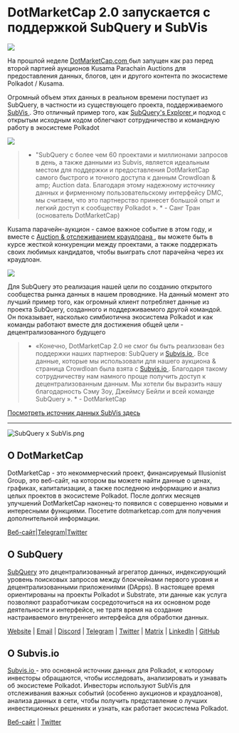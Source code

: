 # DotMarketCap 2.0 запускается с поддержкой SubQuery и SubVis

![](https://cdn-images-1.medium.com/max/1600/1*fIxEXupCMUaaMsWQbA7zFQ.gif)

На прошлой неделе [ DotMarketCap.com ](https://dotmarketcap.com/) был запущен как раз перед второй партией аукционов Kusama Parachain Auctions для предоставления данных, блогов, цен и другого контента по экосистеме Polkadot / Kusama.

Огромный объем этих данных в реальном времени поступает из SubQuery, в частности из существующего проекта, поддерживаемого [ SubVis ](https://explorer.subquery.network/subquery/subvis-io/kusama-auction). Это отличный пример того, как [ SubQuery's Explorer ](https://explorer.subquery.network/) и подход с открытым исходным кодом облегчают сотрудничество и командную работу в экосистеме Polkadot

![](https://cdn-images-1.medium.com/max/1600/1*-UL84MrIB3TtZBkDPwLMmw.png)

> * "SubQuery с более чем 60 проектами и миллионами запросов в день, а также данными из Subvis, является идеальным местом для поддержки и предоставления DotMarketCap самого быстрого и точного доступа к данным Crowdloan & amp; Auction data. Благодаря этому надежному источнику данных и фирменному пользовательскому интерфейсу DMC, мы считаем, что это партнерство принесет большой опыт и легкий доступ к сообществу Polkadot ». * - Санг Тран (основатель DotMarketCap)

Kusama парачейн-аукцион - самое важное событие в этом году, и вместе с [ Auction & отслеживанием краудлоана ](https://dotmarketcap.com/auction), вы можете быть в курсе жесткой конкуренции между проектами, а также поддержать своих любимых кандидатов, чтобы выиграть слот парачейна через их краудлоан.

![](https://cdn-images-1.medium.com/max/1600/1*n_y-1CUv1BcU2bzCs15djA.png)

Для SubQuery это реализация нашей цели по созданию открытого сообщества рынка данных в нашем проводнике. На данный момент это лучший пример того, как огромный клиент потребляет данные из проекта SubQuery, созданного и поддерживаемого другой командой. Он показывает, насколько симбиотична экосистема Polkadot и как команды работают вместе для достижения общей цели - децентрализованного будущего

> * «Конечно, DotMarketCap 2.0 не смог бы быть реализован без поддержки наших партнеров: SubQuery и [ Subvis.io ](http://subvis.io/). Все данные, которые мы использовали для нашего аукциона & страница Crowdloan была взята с [ Subvis.io ](http://subvis.io/). Благодаря такому сотрудничеству нам намного проще получить доступ к децентрализованным данным. Мы хотели бы выразить нашу благодарность Сэму Зоу, Джеймсу Бейли и всей команде SubQuery ». * - DotMarketCap

[Посмотреть источник данных SubVis здесь](https://explorer.subquery.network/subquery/subvis-io/kusama-auction)

---

![SubQuery x SubVis.png](https://cdn-images-1.medium.com/max/1600/1*ZOtmJdlgr-5H4BAt2gVKLw.png)

## **О DotMarketCap**

DotMarketCap - это некоммерческий проект, финансируемый Illusionist Group, это веб-сайт, на котором вы можете найти данные о ценах, графиках, капитализации, а также последнюю информацию и анализ целых проектов в экосистеме Polkadot. После долгих месяцев улучшений DotMarketCap наконец-то появился с совершенно новыми и интересными функциями. Посетите dotmarketcap.com для получения дополнительной информации.

[Веб-сайт](http://dotmarketcap.com/)|[Telegram](https://t.me/DotMarketCap_ANN)|[Twitter](https://twitter.com/DotMarketCap?ref_src=twsrc%5Egoogle%7Ctwcamp%5Eserp%7Ctwgr%5Eauthor)

## **О SubQuery**

[SubQuery](https://subquery.network/) это децентрализованный агрегатор данных, индексирующий уровень поисковых запросов между блокчейнами первого уровня и децентрализованными приложениями (DApps). В настоящее время ориентированы на проекты Polkadot и Substrate, эти данные как услуга позволяют разработчикам сосредоточиться на их основном роде деятельности и интерфейсе, не тратя время на создание настраиваемого внутреннего интерфейса для обработки данных.

[Website](https://subquery.network/) | [Email](mailto:hello@subquery.network) | [Discord](https://discord.com/invite/78zg8aBSMG) | [Telegram](https://t.me/subquerynetwork) | [Twitter](https://twitter.com/subquerynetwork) | [Matrix](https://matrix.to/#/#subquery:matrix.org) | [LinkedIn](https://www.linkedin.com/company/subquery) | [GitHub](https://github.com/subquery)

## **О Subvis.io**

[ Subvis.io ](https://dotmarketcap.com/blog-detail/541/Subvis.io) - это основной источник данных для Polkadot, к которому инвесторы обращаются, чтобы исследовать, анализировать и узнавать об экосистеме Polkadot. Инвесторы используют SubVis для отслеживания важных событий (особенно аукционов и краудлоанов), анализа данных в сети, чтобы получить представление о лучших инвестиционных решениях и узнать, как работает экосистема Polkadot.

[Веб-сайт](https://www.subvis.io/) | [Twitter](https://twitter.com/subvisioapp)
